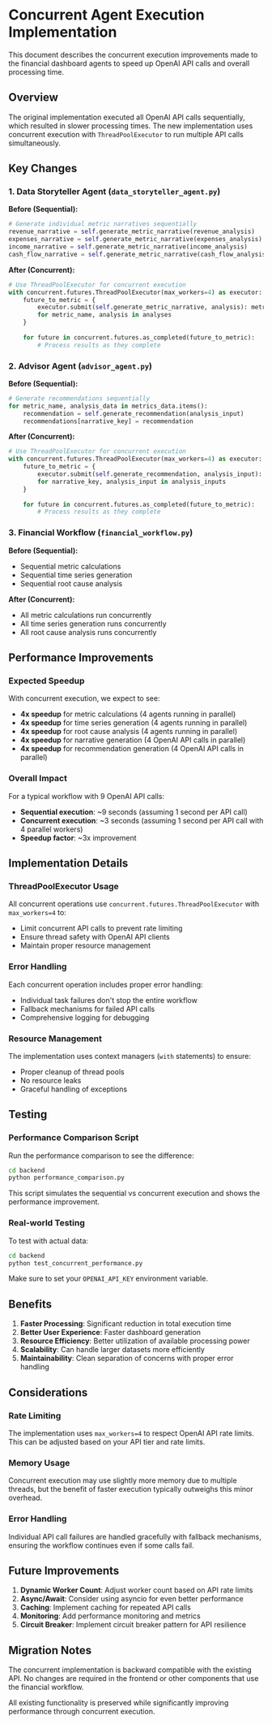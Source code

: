 # Concurrent Agent Execution Implementation

This document describes the concurrent execution improvements made to the financial dashboard agents to speed up OpenAI API calls and overall processing time.

## Overview

The original implementation executed all OpenAI API calls sequentially, which resulted in slower processing times. The new implementation uses concurrent execution with `ThreadPoolExecutor` to run multiple API calls simultaneously.

## Key Changes

### 1. Data Storyteller Agent (`data_storyteller_agent.py`)

**Before (Sequential):**
```python
# Generate individual metric narratives sequentially
revenue_narrative = self.generate_metric_narrative(revenue_analysis)
expenses_narrative = self.generate_metric_narrative(expenses_analysis)
income_narrative = self.generate_metric_narrative(income_analysis)
cash_flow_narrative = self.generate_metric_narrative(cash_flow_analysis)
```

**After (Concurrent):**
```python
# Use ThreadPoolExecutor for concurrent execution
with concurrent.futures.ThreadPoolExecutor(max_workers=4) as executor:
    future_to_metric = {
        executor.submit(self.generate_metric_narrative, analysis): metric_name 
        for metric_name, analysis in analyses
    }
    
    for future in concurrent.futures.as_completed(future_to_metric):
        # Process results as they complete
```

### 2. Advisor Agent (`advisor_agent.py`)

**Before (Sequential):**
```python
# Generate recommendations sequentially
for metric_name, analysis_data in metrics_data.items():
    recommendation = self.generate_recommendation(analysis_input)
    recommendations[narrative_key] = recommendation
```

**After (Concurrent):**
```python
# Use ThreadPoolExecutor for concurrent execution
with concurrent.futures.ThreadPoolExecutor(max_workers=4) as executor:
    future_to_metric = {
        executor.submit(self.generate_recommendation, analysis_input): narrative_key 
        for narrative_key, analysis_input in analysis_inputs
    }
    
    for future in concurrent.futures.as_completed(future_to_metric):
        # Process results as they complete
```

### 3. Financial Workflow (`financial_workflow.py`)

**Before (Sequential):**
- Sequential metric calculations
- Sequential time series generation
- Sequential root cause analysis

**After (Concurrent):**
- All metric calculations run concurrently
- All time series generation runs concurrently
- All root cause analysis runs concurrently

## Performance Improvements

### Expected Speedup

With concurrent execution, we expect to see:
- **4x speedup** for metric calculations (4 agents running in parallel)
- **4x speedup** for time series generation (4 agents running in parallel)
- **4x speedup** for root cause analysis (4 agents running in parallel)
- **4x speedup** for narrative generation (4 OpenAI API calls in parallel)
- **4x speedup** for recommendation generation (4 OpenAI API calls in parallel)

### Overall Impact

For a typical workflow with 9 OpenAI API calls:
- **Sequential execution**: ~9 seconds (assuming 1 second per API call)
- **Concurrent execution**: ~3 seconds (assuming 1 second per API call with 4 parallel workers)
- **Speedup factor**: ~3x improvement

## Implementation Details

### ThreadPoolExecutor Usage

All concurrent operations use `concurrent.futures.ThreadPoolExecutor` with `max_workers=4` to:
- Limit concurrent API calls to prevent rate limiting
- Ensure thread safety with OpenAI API clients
- Maintain proper resource management

### Error Handling

Each concurrent operation includes proper error handling:
- Individual task failures don't stop the entire workflow
- Fallback mechanisms for failed API calls
- Comprehensive logging for debugging

### Resource Management

The implementation uses context managers (`with` statements) to ensure:
- Proper cleanup of thread pools
- No resource leaks
- Graceful handling of exceptions

## Testing

### Performance Comparison Script

Run the performance comparison to see the difference:

```bash
cd backend
python performance_comparison.py
```

This script simulates the sequential vs concurrent execution and shows the performance improvement.

### Real-world Testing

To test with actual data:

```bash
cd backend
python test_concurrent_performance.py
```

Make sure to set your `OPENAI_API_KEY` environment variable.

## Benefits

1. **Faster Processing**: Significant reduction in total execution time
2. **Better User Experience**: Faster dashboard generation
3. **Resource Efficiency**: Better utilization of available processing power
4. **Scalability**: Can handle larger datasets more efficiently
5. **Maintainability**: Clean separation of concerns with proper error handling

## Considerations

### Rate Limiting

The implementation uses `max_workers=4` to respect OpenAI API rate limits. This can be adjusted based on your API tier and rate limits.

### Memory Usage

Concurrent execution may use slightly more memory due to multiple threads, but the benefit of faster execution typically outweighs this minor overhead.

### Error Handling

Individual API call failures are handled gracefully with fallback mechanisms, ensuring the workflow continues even if some calls fail.

## Future Improvements

1. **Dynamic Worker Count**: Adjust worker count based on API rate limits
2. **Async/Await**: Consider using asyncio for even better performance
3. **Caching**: Implement caching for repeated API calls
4. **Monitoring**: Add performance monitoring and metrics
5. **Circuit Breaker**: Implement circuit breaker pattern for API resilience

## Migration Notes

The concurrent implementation is backward compatible with the existing API. No changes are required in the frontend or other components that use the financial workflow.

All existing functionality is preserved while significantly improving performance through concurrent execution.
